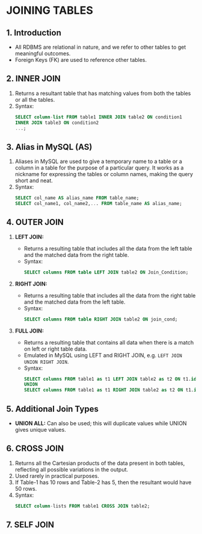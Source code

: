 # JOINING TABLES

## 1. Introduction
- All RDBMS are relational in nature, and we refer to other tables to get meaningful outcomes.
- Foreign Keys (FK) are used to reference other tables.

## 2. INNER JOIN
1. Returns a resultant table that has matching values from both the tables or all the tables.
2. Syntax:
    ```sql
    SELECT column-list FROM table1 INNER JOIN table2 ON condition1
    INNER JOIN table3 ON condition2
    ...;
    ```

## 3. Alias in MySQL (AS)
1. Aliases in MySQL are used to give a temporary name to a table or a column in a table for the purpose of a particular query. It works as a nickname for expressing the tables or column names, making the query short and neat.
2. Syntax:
    ```sql
    SELECT col_name AS alias_name FROM table_name;
    SELECT col_name1, col_name2,... FROM table_name AS alias_name;
    ```

## 4. OUTER JOIN
1. **LEFT JOIN:**
    - Returns a resulting table that includes all the data from the left table and the matched data from the right table.
    - Syntax:
        ```sql
        SELECT columns FROM table LEFT JOIN table2 ON Join_Condition;
        ```

2. **RIGHT JOIN:**
    - Returns a resulting table that includes all the data from the right table and the matched data from the left table.
    - Syntax:
        ```sql
        SELECT columns FROM table RIGHT JOIN table2 ON join_cond;
        ```

3. **FULL JOIN:**
    - Returns a resulting table that contains all data when there is a match on left or right table data.
    - Emulated in MySQL using LEFT and RIGHT JOIN, e.g. `LEFT JOIN UNION RIGHT JOIN`.
    - Syntax:
        ```sql
        SELECT columns FROM table1 as t1 LEFT JOIN table2 as t2 ON t1.id = t2.id
        UNION
        SELECT columns FROM table1 as t1 RIGHT JOIN table2 as t2 ON t1.id = t2.id;
        ```

## 5. Additional Join Types
- **UNION ALL:** Can also be used; this will duplicate values while UNION gives unique values.

## 6. CROSS JOIN
1. Returns all the Cartesian products of the data present in both tables, reflecting all possible variations in the output.
2. Used rarely in practical purposes.
3. If Table-1 has 10 rows and Table-2 has 5, then the resultant would have 50 rows.
4. Syntax:
    ```sql
    SELECT column-lists FROM table1 CROSS JOIN table2;
    ```

## 7. SELF JOIN
